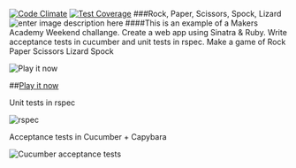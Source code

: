 [![Code Climate](https://codeclimate.com/github/bmordan/rock_paper_scissors/badges/gpa.svg)](https://codeclimate.com/github/bmordan/rock_paper_scissors)
[![Test Coverage](https://codeclimate.com/github/bmordan/rock_paper_scissors/badges/coverage.svg)](https://codeclimate.com/github/bmordan/rock_paper_scissors)
###Rock, Paper, Scissors, Spock, Lizard
![enter image description here](https://pbs.twimg.com/media/BzBXj1uIIAABtlq.jpg)
####This is an example of a Makers Academy Weekend challange. Create a web app using Sinatra & Ruby.  Write acceptance tests in cucumber and unit tests in rspec. Make a game of Rock Paper Scissors Lizard Spock

![Play it now](http://lit-lake-3802.herokuapp.com/images/screenshot.png)

##[Play it now](http://lit-lake-3802.herokuapp.com/)

Unit tests in rspec

![rspec](https://lh6.googleusercontent.com/-ezkj8cI3Hxc/VDGJvgBopUI/AAAAAAAAEKQ/ZkatLCpsnTc/w1916-h268-no/rspec.jpg)

Acceptance tests in Cucumber + Capybara

![Cucumber acceptance tests](https://lh6.googleusercontent.com/-RhNfvTuo_EU/VDGJvumN96I/AAAAAAAAEKM/xo-2TIMcG2A/w1832-h484-no/cucumber.jpg)
